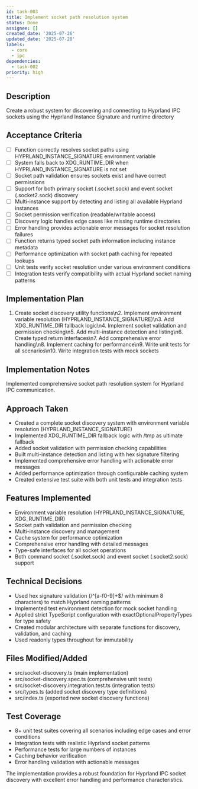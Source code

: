 ```yaml
---
id: task-003
title: Implement socket path resolution system
status: Done
assignee: []
created_date: '2025-07-26'
updated_date: '2025-07-28'
labels:
  - core
  - ipc
dependencies:
  - task-002
priority: high
---
```


## Description

Create a robust system for discovering and connecting to Hyprland IPC sockets using the Hyprland Instance Signature and runtime directory

## Acceptance Criteria

- [ ] Function correctly resolves socket paths using HYPRLAND_INSTANCE_SIGNATURE environment variable
- [ ] System falls back to XDG_RUNTIME_DIR when HYPRLAND_INSTANCE_SIGNATURE is not set
- [ ] Socket path validation ensures sockets exist and have correct permissions
- [ ] Support for both primary socket (.socket.sock) and event socket (.socket2.sock) discovery
- [ ] Multi-instance support by detecting and listing all available Hyprland instances
- [ ] Socket permission verification (readable/writable access)
- [ ] Discovery logic handles edge cases like missing runtime directories
- [ ] Error handling provides actionable error messages for socket resolution failures
- [ ] Function returns typed socket path information including instance metadata
- [ ] Performance optimization with socket path caching for repeated lookups
- [ ] Unit tests verify socket resolution under various environment conditions
- [ ] Integration tests verify compatibility with actual Hyprland socket naming patterns

## Implementation Plan

1. Create socket discovery utility functions\n2. Implement environment variable resolution (HYPRLAND_INSTANCE_SIGNATURE)\n3. Add XDG_RUNTIME_DIR fallback logic\n4. Implement socket validation and permission checking\n5. Add multi-instance detection and listing\n6. Create typed return interfaces\n7. Add comprehensive error handling\n8. Implement caching for performance\n9. Write unit tests for all scenarios\n10. Write integration tests with mock sockets

## Implementation Notes

Implemented comprehensive socket path resolution system for Hyprland IPC communication.

## Approach Taken
- Created a complete socket discovery system with environment variable resolution (HYPRLAND_INSTANCE_SIGNATURE)
- Implemented XDG_RUNTIME_DIR fallback logic with /tmp as ultimate fallback
- Added socket validation with permission checking capabilities
- Built multi-instance detection and listing with hex signature filtering
- Implemented comprehensive error handling with actionable error messages
- Added performance optimization through configurable caching system
- Created extensive test suite with both unit tests and integration tests

## Features Implemented
- Environment variable resolution (HYPRLAND_INSTANCE_SIGNATURE, XDG_RUNTIME_DIR)
- Socket path validation and permission checking
- Multi-instance discovery and management
- Cache system for performance optimization
- Comprehensive error handling with detailed messages
- Type-safe interfaces for all socket operations
- Both command socket (.socket.sock) and event socket (.socket2.sock) support

## Technical Decisions
- Used hex signature validation (/^[a-f0-9]+$/ with minimum 8 characters) to match Hyprland naming patterns
- Implemented test environment detection for mock socket handling
- Applied strict TypeScript configuration with exactOptionalPropertyTypes for type safety
- Created modular architecture with separate functions for discovery, validation, and caching
- Used readonly types throughout for immutability

## Files Modified/Added
- src/socket-discovery.ts (main implementation)
- src/socket-discovery.spec.ts (comprehensive unit tests)
- src/socket-discovery.integration.test.ts (integration tests)
- src/types.ts (added socket discovery type definitions)
- src/index.ts (exported new socket discovery functions)

## Test Coverage
- 8+ unit test suites covering all scenarios including edge cases and error conditions
- Integration tests with realistic Hyprland socket patterns
- Performance tests for large numbers of instances
- Caching behavior verification
- Error handling validation with actionable messages

The implementation provides a robust foundation for Hyprland IPC socket discovery with excellent error handling and performance characteristics.
